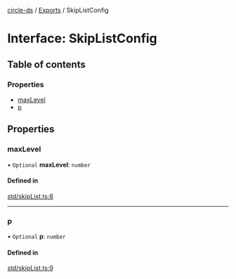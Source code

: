 [circle-ds](../README.md) / [Exports](../modules.md) / SkipListConfig

# Interface: SkipListConfig

## Table of contents

### Properties

- [maxLevel](SkipListConfig.md#maxlevel)
- [p](SkipListConfig.md#p)

## Properties

### maxLevel

• `Optional` **maxLevel**: `number`

#### Defined in

[std/skipList.ts:8](https://github.com/havelessbemore/circle-ds/blob/a2fd13f/src/std/skipList.ts#L8)

___

### p

• `Optional` **p**: `number`

#### Defined in

[std/skipList.ts:9](https://github.com/havelessbemore/circle-ds/blob/a2fd13f/src/std/skipList.ts#L9)
